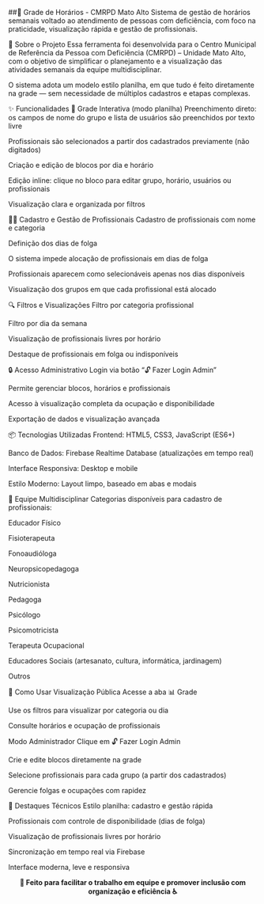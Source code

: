 ##📅 Grade de Horários - CMRPD Mato Alto
Sistema de gestão de horários semanais voltado ao atendimento de pessoas com deficiência, com foco na praticidade, visualização rápida e gestão de profissionais.

🎯 Sobre o Projeto
Essa ferramenta foi desenvolvida para o Centro Municipal de Referência da Pessoa com Deficiência (CMRPD) – Unidade Mato Alto, com o objetivo de simplificar o planejamento e a visualização das atividades semanais da equipe multidisciplinar.

O sistema adota um modelo estilo planilha, em que tudo é feito diretamente na grade — sem necessidade de múltiplos cadastros e etapas complexas.

✨ Funcionalidades
🧾 Grade Interativa (modo planilha)
Preenchimento direto: os campos de nome do grupo e lista de usuários são preenchidos por texto livre

Profissionais são selecionados a partir dos cadastrados previamente (não digitados)

Criação e edição de blocos por dia e horário

Edição inline: clique no bloco para editar grupo, horário, usuários ou profissionais

Visualização clara e organizada por filtros

👨‍⚕️ Cadastro e Gestão de Profissionais
Cadastro de profissionais com nome e categoria

Definição dos dias de folga

O sistema impede alocação de profissionais em dias de folga

Profissionais aparecem como selecionáveis apenas nos dias disponíveis

Visualização dos grupos em que cada profissional está alocado

🔍 Filtros e Visualizações
Filtro por categoria profissional

Filtro por dia da semana

Visualização de profissionais livres por horário

Destaque de profissionais em folga ou indisponíveis

🔒 Acesso Administrativo
Login via botão “🔓 Fazer Login Admin”

Permite gerenciar blocos, horários e profissionais

Acesso à visualização completa da ocupação e disponibilidade

Exportação de dados e visualização avançada

📦 Tecnologias Utilizadas
Frontend: HTML5, CSS3, JavaScript (ES6+)

Banco de Dados: Firebase Realtime Database (atualizações em tempo real)

Interface Responsiva: Desktop e mobile

Estilo Moderno: Layout limpo, baseado em abas e modais

🧠 Equipe Multidisciplinar
Categorias disponíveis para cadastro de profissionais:

Educador Físico

Fisioterapeuta

Fonoaudióloga

Neuropsicopedagoga

Nutricionista

Pedagoga

Psicólogo

Psicomotricista

Terapeuta Ocupacional

Educadores Sociais (artesanato, cultura, informática, jardinagem)

Outros

📱 Como Usar
Visualização Pública
Acesse a aba 📊 Grade

Use os filtros para visualizar por categoria ou dia

Consulte horários e ocupação de profissionais

Modo Administrador
Clique em 🔓 Fazer Login Admin

Crie e edite blocos diretamente na grade

Selecione profissionais para cada grupo (a partir dos cadastrados)

Gerencie folgas e ocupações com rapidez

🚀 Destaques Técnicos
Estilo planilha: cadastro e gestão rápida

Profissionais com controle de disponibilidade (dias de folga)

Visualização de profissionais livres por horário

Sincronização em tempo real via Firebase

Interface moderna, leve e responsiva

<div align="center"> <strong>🧩 Feito para facilitar o trabalho em equipe e promover inclusão com organização e eficiência ♿</strong> </div>
